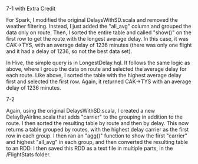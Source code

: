7-1 with Extra Credit

For Spark, I modified the original DelaysWithSD.scala and removed
the weather filtering. Instead, I just added the "all_avg" column
and grouped the data only on route. Then, I sorted the entire table
and called "show()" on the first row to get the route with the
longest average delay. In this case, it was CAK->TYS, with an
average delay of 1236 minutes (there was only one flight and it had
a delay of 1236, so not the best data set).

In Hive, the simple query is in LongestDelay.hql. It follows the same
logic as above, where I group the data on route and selected the
average delay for each route. Like above, I sorted the table with the
highest average delay first and selected the first row. Again, it
returned CAK->TYS with an average delay of 1236 minutes.

7-2

Again, using the original DelaysWithSD.scala, I created a new
DelayByAirline.scala that adds "carrier" to the grouping in addition
to the route. I then sorted the resulting table by route and then by
delay. This now returns a table grouped by routes, with the highest
delay carrier as the first row in each group. I then ran an "agg()"
function to show the first "carrier" and highest "all_avg" in each
group, and then converted the resulting table to an RDD. I then
saved this RDD as a text file in multiple parts, in the /FlightStats
folder.